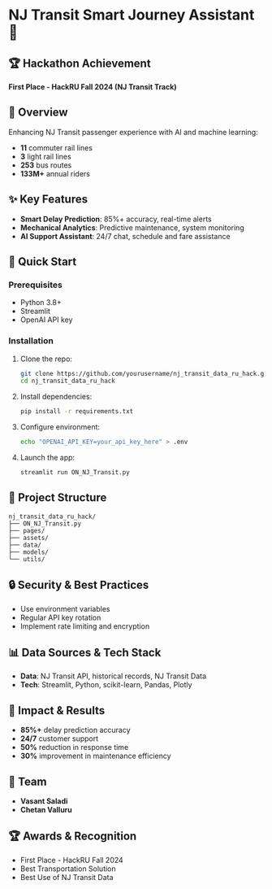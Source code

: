 # NJ Transit Smart Journey Assistant 🚆

## 🏆 Hackathon Achievement

**First Place - HackRU Fall 2024 (NJ Transit Track)**

## 📱 Overview

Enhancing NJ Transit passenger experience with AI and machine learning:

- **11** commuter rail lines
- **3** light rail lines
- **253** bus routes
- **133M+** annual riders

## ✨ Key Features

- **Smart Delay Prediction**: 85%+ accuracy, real-time alerts
- **Mechanical Analytics**: Predictive maintenance, system monitoring
- **AI Support Assistant**: 24/7 chat, schedule and fare assistance

## 🚀 Quick Start

### Prerequisites

- Python 3.8+
- Streamlit
- OpenAI API key

### Installation

1. Clone the repo:
   ```bash
   git clone https://github.com/yourusername/nj_transit_data_ru_hack.git
   cd nj_transit_data_ru_hack
   ```
2. Install dependencies:
   ```bash
   pip install -r requirements.txt
   ```
3. Configure environment:
   ```bash
   echo "OPENAI_API_KEY=your_api_key_here" > .env
   ```
4. Launch the app:
   ```bash
   streamlit run ON_NJ_Transit.py
   ```

## 📁 Project Structure

```
nj_transit_data_ru_hack/
├── ON_NJ_Transit.py
├── pages/
├── assets/
├── data/
├── models/
└── utils/
```

## 🔒 Security & Best Practices

- Use environment variables
- Regular API key rotation
- Implement rate limiting and encryption

## 📊 Data Sources & Tech Stack

- **Data**: NJ Transit API, historical records, NJ Transit Data
- **Tech**: Streamlit, Python, scikit-learn, Pandas, Plotly

## 🎯 Impact & Results

- **85%+** delay prediction accuracy
- **24/7** customer support
- **50%** reduction in response time
- **30%** improvement in maintenance efficiency

## 👥 Team

- **Vasant Saladi**
- **Chetan Valluru**

## 🏆 Awards & Recognition

- First Place - HackRU Fall 2024
- Best Transportation Solution
- Best Use of NJ Transit Data
